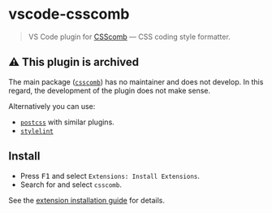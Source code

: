 # vscode-csscomb

> VS Code plugin for [CSScomb](https://github.com/csscomb/csscomb.js/) — CSS coding style formatter.
## :warning: This plugin is archived

The main package ([`csscomb`](https://github.com/csscomb/csscomb.js)) has no maintainer and does not develop. In this regard, the development of the plugin does not make sense.

Alternatively you can use:

* [`postcss`](https://github.com/postcss/postcss) with similar plugins.
* [`stylelint`](https://github.com/stylelint/stylelint)

## Install

  * Press <kbd>F1</kbd> and select `Extensions: Install Extensions`.
  * Search for and select `csscomb`.

See the [extension installation guide](https://code.visualstudio.com/docs/editor/extension-gallery) for details.